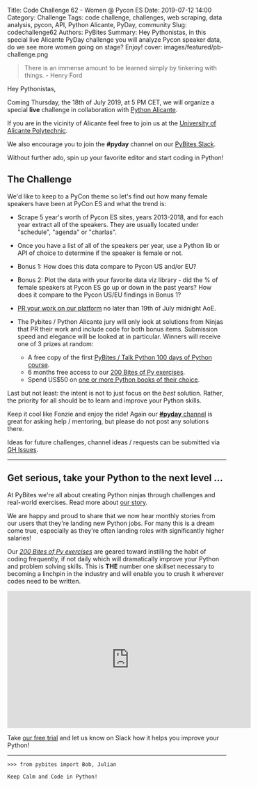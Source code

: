 Title: Code Challenge 62 - Women @ Pycon ES
Date: 2019-07-12 14:00
Category: Challenge
Tags: code challenge, challenges, web scraping, data analysis, pycon, API, Python Alicante, PyDay, community
Slug: codechallenge62
Authors: PyBites
Summary: Hey Pythonistas, in this special live Alicante PyDay challenge you will analyze Pycon speaker data, do we see more women going on stage? Enjoy!
cover: images/featured/pb-challenge.png

> There is an immense amount to be learned simply by tinkering with things. - Henry Ford

Hey Pythonistas,

Coming Thursday, the 18th of July 2019, at 5 PM  CET, we will organize a special **live** challenge in collaboration with [Python Alicante](https://twitter.com/python_alc?lang=en).

If you are in the vicinity of Alicante feel free to join us at the [University of Alicante Polytechnic](https://eps.ua.es).

We also encourage you to join the **#pyday** channel on our [PyBites Slack](https://join.slack.com/t/pybites/shared_invite/enQtNDAxODc0MjEyODM2LTNiZjljNTI2NGJiNWI0MTRkNjY4YzQ1ZWU4MmQzNWQyN2Q4ZTQzMTk0NzkyZTRmMThlNmQzYTk5Y2Y5ZDM4NDU).

Without further ado, spin up your favorite editor and start coding in Python!

## The Challenge

We'd like to keep to a PyCon theme so let's find out how many female speakers have been at PyCon ES and what the trend is:

- Scrape 5 year's worth of Pycon ES sites, years 2013-2018, and for each year extract all of the speakers. They are usually located under "schedule", "agenda" or "charlas".

- Once you have a list of all of the speakers per year, use a Python lib or API of choice to determine if the speaker is female or not.

- Bonus 1: How does this data compare to Pycon US and/or EU?

- Bonus 2: Plot the data with your favorite data viz library - did the % of female speakers at Pycon ES go up or down in the past years? How does it compare to the Pycon US/EU findings in Bonus 1?

- [PR your work on our platform](https://codechalleng.es/challenges/62/) no later than 19th of July midnight AoE.

- The Pybites / Python Alicante jury will only look at solutions from Ninjas that PR their work and include code for both bonus items. Submission speed and elegance will be looked at in particular. Winners will receive one of 3 prizes at random: 

	- A free copy of the first [PyBites / Talk Python 100 days of Python course](https://talkpython.fm/100days?utm_source=pybites).
	- 6 months free access to our [200 Bites of Py exercises](https://codechalleng.es/bites/).
	- Spend US$50 on [one or more Python books of their choice](https://www.amazon.com/s?k=python&i=stripbooks-intl-ship&ref=nb_sb_noss_2).

Last but not least: the intent is not to just focus on the _best_ solution. Rather, the priority for all should be to learn and improve your Python skills. 

Keep it cool like Fonzie and enjoy the ride! Again our [**#pyday** channel](https://join.slack.com/t/pybites/shared_invite/enQtNDAxODc0MjEyODM2LTNiZjljNTI2NGJiNWI0MTRkNjY4YzQ1ZWU4MmQzNWQyN2Q4ZTQzMTk0NzkyZTRmMThlNmQzYTk5Y2Y5ZDM4NDU) is great for asking help / mentoring, but please do not post any solutions there.

Ideas for future challenges, channel ideas / requests can be submitted via [GH Issues](https://github.com/pybites/challenges/issues).

---

## Get serious, take your Python to the next level ...

At PyBites we're all about creating Python ninjas through challenges and real-world exercises. Read more about [our story](https://pybit.es/special-learning-python.html).

We are happy and proud to share that we now hear monthly stories from our users that they're landing new Python jobs. For many this is a dream come true, especially as they're often landing roles with significantly higher salaries!

Our _[200 Bites of Py exercises](https://codechalleng.es/bites/)_ are geared toward instilling the habit of coding frequently, if not daily which will dramatically improve your Python and problem solving skills. This is __THE__ number one skillset necessary to becoming a linchpin in the industry and will enable you to crush it wherever codes need to be written.

<iframe width="560" height="315" src="https://www.youtube.com/embed/5AQg2UxvXbI" frameborder="0" allow="accelerometer; autoplay; encrypted-media; gyroscope; picture-in-picture" allowfullscreen></iframe>

Take [our free trial](https://codechalleng.es) and let us know on Slack how it helps you improve your Python!

---

	>>> from pybites import Bob, Julian

	Keep Calm and Code in Python!

